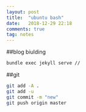```yaml
---
layout: post
title:  "ubuntu bash"
date:   2018-12-29 22:18
comments: true
tag: notes
---
```


##blog biulding
```bash
bundle exec jekyll serve //
```

##git
```bash
git add -A .
git add -u
git commit -m "new"
git push origin master
```
